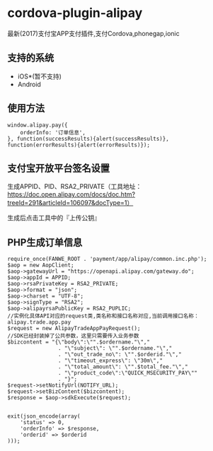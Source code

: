 # cordova-plugin-alipay
最新(2017)支付宝APP支付插件,支付Cordova,phonegap,ionic

## 支持的系统

* iOS*(暂不支持)
* Android

## 使用方法
```
window.alipay.pay({
    orderInfo: '订单信息',
}, function(successResults){alert(successResults)}, function(errorResults){alert(errorResults)});
```
## 支付宝开放平台签名设置
生成APPID、PID、RSA2_PRIVATE（工具地址：https://doc.open.alipay.com/docs/doc.htm?treeId=291&articleId=106097&docType=1）

生成后点击工具中的『上传公钥』

## PHP生成订单信息
```
require_once(FANWE_ROOT . 'payment/app/alipay/common.inc.php');
$aop = new AopClient;
$aop->gatewayUrl = "https://openapi.alipay.com/gateway.do";
$aop->appId = APPID;
$aop->rsaPrivateKey = RSA2_PRIVATE;
$aop->format = "json";
$aop->charset = "UTF-8";
$aop->signType = "RSA2";
$aop->alipayrsaPublicKey = RSA2_PUPLIC;
//实例化具体API对应的request类,类名称和接口名称对应,当前调用接口名称：alipay.trade.app.pay
$request = new AlipayTradeAppPayRequest();
//SDK已经封装掉了公共参数，这里只需要传入业务参数
$bizcontent = "{\"body\":\"".$ordername."\","
                . "\"subject\": \"".$ordername."\","
                . "\"out_trade_no\": \"".$orderid."\","
                . "\"timeout_express\": \"30m\","
                . "\"total_amount\": \"".$total_fee."\","
                . "\"product_code\":\"QUICK_MSECURITY_PAY\""
                . "}";
$request->setNotifyUrl(NOTIFY_URL);
$request->setBizContent($bizcontent);
$response = $aop->sdkExecute($request);


exit(json_encode(array(
    'status' => 0,
    'orderInfo' => $response,
    'orderid' => $orderid
)));
```